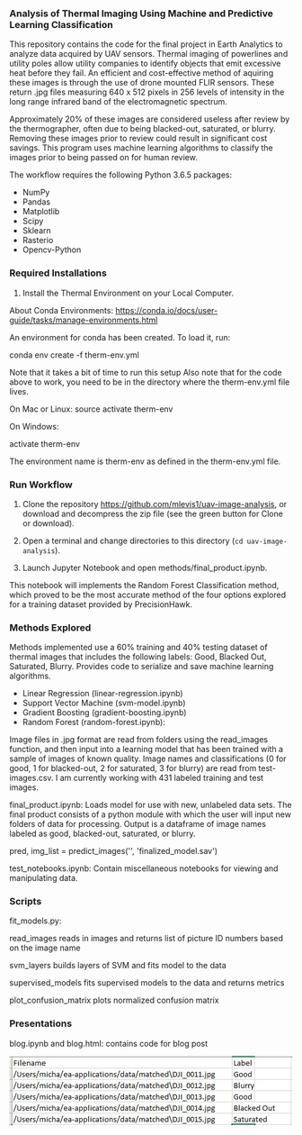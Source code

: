 ### Analysis of Thermal Imaging Using Machine and Predictive Learning Classification

This repository contains the code for the final project in Earth Analytics to analyze data acquired by UAV sensors. Thermal imaging of
powerlines and utility poles allow utility companies to identify objects that emit excessive heat before they fail. An efficient and cost-effective method of aquiring these images is through the use of drone mounted FLIR sensors. These return .jpg files measuring 640 x 512 pixels in 256 levels of intensity in the long range infrared band of the electromagnetic spectrum.

Approximately 20% of these images are considered useless after review by the thermographer, often due to being blacked-out, saturated, or blurry. Removing these images prior to review could result in significant cost savings. This program uses machine
learning algorithms to classify the images prior to being passed on for human review. 

The workflow requires the following Python 3.6.5 packages: 
* NumPy 
* Pandas  
* Matplotlib 
* Scipy 
* Sklearn 
* Rasterio
* Opencv-Python

### Required Installations

1. Install the Thermal Environment on your Local Computer.

About Conda Environments: https://conda.io/docs/user-guide/tasks/manage-environments.html

An environment for conda has been created. To load it, run:

conda env create -f therm-env.yml

Note that it takes a bit of time to run this setup
Also note that for the code above to work, you need to be in the directory where the therm-env.yml file lives.

On Mac or Linux:
source activate therm-env

On Windows:

activate therm-env

The environment name is therm-env as defined in the therm-env.yml file.

### Run Workflow

1. Clone the repository https://github.com/mlevis1/uav-image-analysis, or download and decompress the zip file (see the green button for Clone or download). 

2. Open a terminal and change directories to this directory (`cd uav-image-analysis`).

3. Launch Jupyter Notebook and open methods/final_product.ipynb.

This notebook will implements the Random Forest Classification method, which proved to be the most accurate method of the four options explored for a training dataset provided by PrecisionHawk. 

### Methods Explored

Methods implemented use a 60% training and 40% testing dataset of thermal images that includes the following labels: Good, Blacked Out, Saturated, Blurry. Provides code to serialize and save machine learning algorithms.

* Linear Regression (linear-regression.ipynb)
* Support Vector Machine (svm-model.ipynb)
* Gradient Boosting (gradient-boosting.ipynb)
* Random Forest (random-forest.ipynb):

Image files in .jpg format are read from folders using the read_images function, and then input into a learning model that has been
trained with a sample of images of known quality. Image names and classifications (0 for good, 1 for blacked-out, 2 for saturated, 3 for blurry) are read from test-images.csv. I am currently working with 431 labeled training and test images.

final_product.ipynb: Loads model for use with new, unlabeled data sets. The final product consists of a python module with which the user will input new folders of data for processing. Output is a dataframe of image names labeled as good, blacked-out, saturated, or blurry. 

pred, img_list = predict_images('<your path here>', 'finalized_model.sav')

test_notebooks.ipynb: Contain miscellaneous notebooks for viewing and manipulating data.

### Scripts

fit_models.py: 

read_images reads in images and returns list of picture ID numbers based on the image name

svm_layers builds layers of SVM and fits model to the data
              
supervised_models fits supervised models to the data and returns metrics
               
plot_confusion_matrix plots normalized confusion matrix

### Presentations

blog.ipynb and blog.html: contains code for blog post



![](images/example.JPG)
